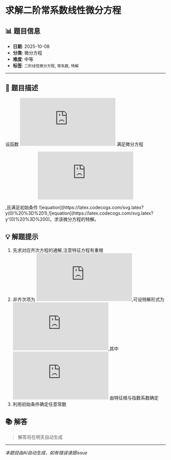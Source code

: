 # 求解二阶常系数线性微分方程

## 📊 题目信息

- **日期**: 2025-10-08
- **分类**: 微分方程
- **难度**: 中等
- **标签**: `二阶线性微分方程`, `常系数`, `特解`

---

## 📝 题目描述

设函数 ![equation](https://latex.codecogs.com/svg.latex?y%20%3D%20y(x)) 满足微分方程 <div align="center">

![Mathematical Formula](https://latex.codecogs.com/svg.latex?y''%20-%204y'%20%2B%204y%20%3D%20e%5E%7B2x%7D%20%5Ccos%20x)

</div>,且满足初始条件 ![equation](https://latex.codecogs.com/svg.latex?y(0)%20%3D%201),![equation](https://latex.codecogs.com/svg.latex?y'(0)%20%3D%200)。求该微分方程的特解。

## 💡 解题提示

1. 先求对应齐次方程的通解,注意特征方程有重根
2. 非齐次项为 ![equation](https://latex.codecogs.com/svg.latex?e%5E%7B2x%7D%20%5Ccos%20x),可设特解形式为 ![equation](https://latex.codecogs.com/svg.latex?y%5E*%20%3D%20x%5Ek%20e%5E%7B2x%7D%20(A%20%5Ccos%20x%20%2B%20B%20%5Csin%20x)),其中 ![equation](https://latex.codecogs.com/svg.latex?k) 由特征根与指数系数确定
3. 利用初始条件确定任意常数

## 📚 解答

> 解答将在明天自动生成

---

*本题目由AI自动生成，如有错误请提issue*
